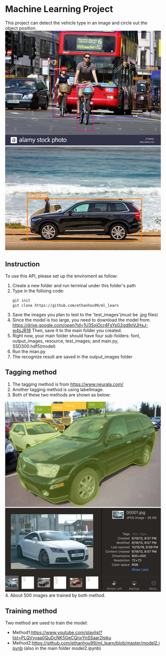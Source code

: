 # Machine Learning Project
This project can detect the vehicle type in an image and circle out the object position.
<img src="https://github.com/ethanhou99/ml_learn/blob/master/output_images/test2.jpg" />
<img src="https://github.com/ethanhou99/ml_learn/blob/master/output_images/test7.jpg" />

## Instruction
To use this API, please set up the enviroment as follow:
1. Create a new folder and run terminal under this folder's path
2. Type in the folloing code:
   ```
   git init
   git clone https://github.com/ethanhou99/ml_learn
   ```
3. Save the images you plan to test to the 'test_images'(must be .jpg files)
4. Since the model is too large, you need to download the model from: 
   https://drive.google.com/open?id=1U3SxjOcr4FsYsG2gd9nVJHsJ-w4sJR18
   Then, save it to the main folder you created.
5. Right now, your main folder should have four sub-folders: font, output_images, resource, test_images;
   and main.py, SSD300.hdf5(model)
6. Run the mian.py
7. The recognize result are saved in the output_images folder

## Tagging method
1. The tagging method is from https://www.neurala.com/
2. Another tagging method is using labelImage.
3. Both of these two methods are shown as below:
<img src="https://github.com/ethanhou99/ml_learn/blob/master/images/tagging%20example.png" />
<img src="https://github.com/ethanhou99/ml_learn/blob/master/images/tagging%20exampleII.png" />
4. About 500 images are trained by both method.

## Training method
Two method are used to train the model:
   - Method1:https://www.youtube.com/playlist?list=PLQVvvaa0QuDcNK5GeCQnxYnSSaar2tpku
   - Method2:https://github.com/ethanhou99/ml_learn/blob/master/model2.ipynb (also in the main folder model2.ipynb)
